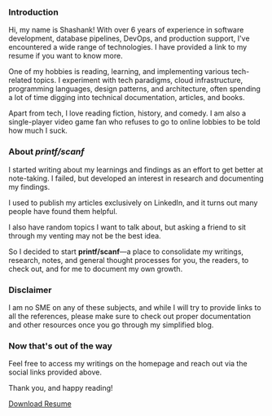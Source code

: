 ### Introduction 

Hi, my name is Shashank! With over 6 years of experience in software development, database pipelines, DevOps, and production support, I've encountered a wide range of technologies. I have provided a link to my resume if you want to know more.

One of my hobbies is reading, learning, and implementing various tech-related topics. I experiment with tech paradigms, cloud infrastructure, programming languages, design patterns, and architecture, often spending a lot of time digging into technical documentation, articles, and books.

Apart from tech, I love reading fiction, history, and comedy. I am also a single-player video game fan who refuses to go to online lobbies to be told how much I suck.

### About **_printf/scanf_**

I started writing about my learnings and findings as an effort to get better at note-taking. I failed, but developed an interest in research and documenting my findings.

I used to publish my articles exclusively on LinkedIn, and it turns out many people have found them helpful.

I also have random topics I want to talk about, but asking a friend to sit through my venting may not be the best idea.

So I decided to start **printf/scanf**—a place to consolidate my writings, research, notes, and general thought processes for you, the readers, to check out, and for me to document my own growth.

### Disclaimer

I am no SME on any of these subjects, and while I will try to provide links to all the references, please make sure to check out proper documentation and other resources once you go through my simplified blog.

### Now that's out of the way

Feel free to access my writings on the homepage and reach out via the social links provided above. 

Thank you, and happy reading!


<a href="/files/resume.pdf" download style="display: inline-block;
text-decoration: underline; 
border-radius: 7px;">
    Download Resume
</a>
